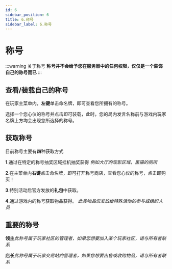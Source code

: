 ```yaml
---
id: 6
sidebar_position: 6
title: 6.称号
sidebar_label: 6.称号
---
```


# 称号

:::warning 关于称号
**称号并不会给予您在服务器中的任何权限，仅仅是一个装饰自己的称号而已**
:::

## 查看/装载自己的称号

在玩家主菜单内，**左键**单击命名牌，即可查看您所拥有的称号。

选择一个您心仪的称号并点击即可装载，此时，您的局内发言名称前与游戏内玩家名牌上方均会出现您所选择的称号。

## 获取称号

目前称号主要有**四**种获取方式

**1**.通过在特定的称号抽奖区域挂机抽奖获得
*例如大厅的观影区域，黑猫的厕所*

**2**.在主菜单内**右键**点击命名牌，即可打开称号商店，查看您心仪的称号，点击即购买！

**3**.特别活动后官方发放的**礼包**中获取。

**4**.通过游戏内的称号获取物品获得。
*此类物品仅发放给特殊活动的参与或组织人员*

## 重要的称号

**领主***此称号属于玩家社区的管理者，如果您想要加入某个玩家社区，请与所有者联系*

**店长***此称号属于玩家交易站的管理者，如果您想要出售或收购物品，请与所有者联系*
